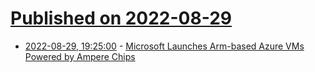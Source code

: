 # [Published on 2022-08-29](index.md)

* [2022-08-29, 19:25:00](https://tech.slashdot.org/story/22/08/29/196228/microsoft-launches-arm-based-azure-vms-powered-by-ampere-chips?utm_source=rss1.0mainlinkanon&utm_medium=feed) - [Microsoft Launches Arm-based Azure VMs Powered by Ampere Chips](https://tech.slashdot.org/story/22/08/29/196228/microsoft-launches-arm-based-azure-vms-powered-by-ampere-chips?utm_source=rss1.0mainlinkanon&utm_medium=feed)
